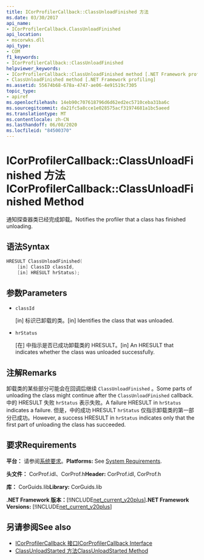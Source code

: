 ```yaml
---
title: ICorProfilerCallback::ClassUnloadFinished 方法
ms.date: 03/30/2017
api_name:
- ICorProfilerCallback.ClassUnloadFinished
api_location:
- mscorwks.dll
api_type:
- COM
f1_keywords:
- ICorProfilerCallback::ClassUnloadFinished
helpviewer_keywords:
- ICorProfilerCallback::ClassUnloadFinished method [.NET Framework profiling]
- ClassUnloadFinished method [.NET Framework profiling]
ms.assetid: 55674b68-678a-4747-ae06-4e91519c7305
topic_type:
- apiref
ms.openlocfilehash: 14eb90c707618796d6d62ed2ec5710ceba31ba6c
ms.sourcegitcommit: da21fc5a8cce1e028575acf31974681a1bc5aeed
ms.translationtype: MT
ms.contentlocale: zh-CN
ms.lasthandoff: 06/08/2020
ms.locfileid: "84500370"
---
```

# <a name="icorprofilercallbackclassunloadfinished-method"></a><span data-ttu-id="31e3a-102">ICorProfilerCallback::ClassUnloadFinished 方法</span><span class="sxs-lookup"><span data-stu-id="31e3a-102">ICorProfilerCallback::ClassUnloadFinished Method</span></span>
<span data-ttu-id="31e3a-103">通知探查器类已经完成卸载。</span><span class="sxs-lookup"><span data-stu-id="31e3a-103">Notifies the profiler that a class has finished unloading.</span></span>  
  
## <a name="syntax"></a><span data-ttu-id="31e3a-104">语法</span><span class="sxs-lookup"><span data-stu-id="31e3a-104">Syntax</span></span>  
  
```cpp  
HRESULT ClassUnloadFinished(  
    [in] ClassID classId,  
    [in] HRESULT hrStatus);  
```  
  
## <a name="parameters"></a><span data-ttu-id="31e3a-105">参数</span><span class="sxs-lookup"><span data-stu-id="31e3a-105">Parameters</span></span>

- `classId`

  <span data-ttu-id="31e3a-106">\[in] 标识已卸载的类。</span><span class="sxs-lookup"><span data-stu-id="31e3a-106">\[in] Identifies the class that was unloaded.</span></span>

- `hrStatus`

  <span data-ttu-id="31e3a-107">\[在] 中指示是否已成功卸载类的 HRESULT。</span><span class="sxs-lookup"><span data-stu-id="31e3a-107">\[in] An HRESULT that indicates whether the class was unloaded successfully.</span></span>
  
## <a name="remarks"></a><span data-ttu-id="31e3a-108">注解</span><span class="sxs-lookup"><span data-stu-id="31e3a-108">Remarks</span></span>  
 <span data-ttu-id="31e3a-109">卸载类的某些部分可能会在回调后继续 `ClassUnloadFinished` 。</span><span class="sxs-lookup"><span data-stu-id="31e3a-109">Some parts of unloading the class might continue after the `ClassUnloadFinished` callback.</span></span> <span data-ttu-id="31e3a-110">中的 HRESULT 失败 `hrStatus` 表示失败。</span><span class="sxs-lookup"><span data-stu-id="31e3a-110">A failure HRESULT in `hrStatus` indicates a failure.</span></span> <span data-ttu-id="31e3a-111">但是，中的成功 HRESULT `hrStatus` 仅指示卸载类的第一部分已成功。</span><span class="sxs-lookup"><span data-stu-id="31e3a-111">However, a success HRESULT in `hrStatus` indicates only that the first part of unloading the class has succeeded.</span></span>  
  
## <a name="requirements"></a><span data-ttu-id="31e3a-112">要求</span><span class="sxs-lookup"><span data-stu-id="31e3a-112">Requirements</span></span>  
 <span data-ttu-id="31e3a-113">**平台：** 请参阅[系统要求](../../get-started/system-requirements.md)。</span><span class="sxs-lookup"><span data-stu-id="31e3a-113">**Platforms:** See [System Requirements](../../get-started/system-requirements.md).</span></span>  
  
 <span data-ttu-id="31e3a-114">**头文件：** CorProf.idl、CorProf.h</span><span class="sxs-lookup"><span data-stu-id="31e3a-114">**Header:** CorProf.idl, CorProf.h</span></span>  
  
 <span data-ttu-id="31e3a-115">**库：** CorGuids.lib</span><span class="sxs-lookup"><span data-stu-id="31e3a-115">**Library:** CorGuids.lib</span></span>  
  
 <span data-ttu-id="31e3a-116">**.NET Framework 版本：**[!INCLUDE[net_current_v20plus](../../../../includes/net-current-v20plus-md.md)]</span><span class="sxs-lookup"><span data-stu-id="31e3a-116">**.NET Framework Versions:** [!INCLUDE[net_current_v20plus](../../../../includes/net-current-v20plus-md.md)]</span></span>  
  
## <a name="see-also"></a><span data-ttu-id="31e3a-117">另请参阅</span><span class="sxs-lookup"><span data-stu-id="31e3a-117">See also</span></span>

- [<span data-ttu-id="31e3a-118">ICorProfilerCallback 接口</span><span class="sxs-lookup"><span data-stu-id="31e3a-118">ICorProfilerCallback Interface</span></span>](icorprofilercallback-interface.md)
- [<span data-ttu-id="31e3a-119">ClassUnloadStarted 方法</span><span class="sxs-lookup"><span data-stu-id="31e3a-119">ClassUnloadStarted Method</span></span>](icorprofilercallback-classunloadstarted-method.md)
